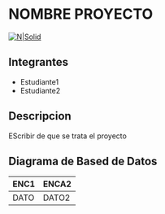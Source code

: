 # NOMBRE PROYECTO
[![N|Solid](https://cldup.com/dTxpPi9lDf.thumb.png)](https://nodesource.com/products/nsolid)
## Integrantes
- Estudiante1
- Estudiante2
## Descripcion
EScribir de que se trata el proyecto

## Diagrama de Based de Datos
| ENC1 | ENCA2 |
| ------ | ------ |
| DATO | DATO2 |
